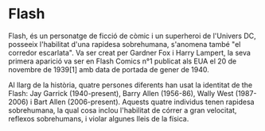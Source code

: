 # Flash

Flash, és un personatge de ficció de còmic i un superheroi de l'Univers DC, posseeix l'habilitat d'una rapidesa sobrehumana, s'anomena també "el corredor escarlata". Va ser creat per Gardner Fox i Harry Lampert, la seva primera aparició va ser en Flash Comics n°1 publicat als EUA el 20 de novembre de 1939[1] amb data de portada de gener de 1940.

Al llarg de la història, quatre persones diferents han usat la identitat de the Flash: Jay Garrick (1940-present), Barry Allen (1956-86), Wally West (1987-2006) i Bart Allen (2006-present). Aquests quatre individus tenen rapidesa sobrehumana, la qual cosa inclou l'habilitat de córrer a gran velocitat, reflexos sobrehumans, i violar algunes lleis de la física.
